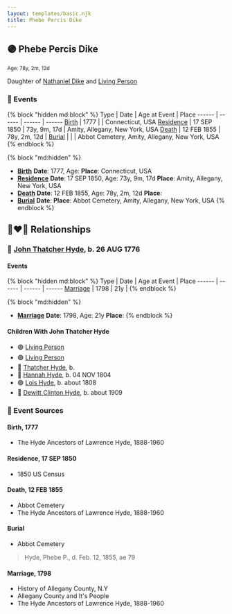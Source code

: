 ```yaml
---
layout: templates/basic.njk
title: Phebe Percis Dike
---
```

## 🟣 Phebe Percis Dike
<small>Age: 78y, 2m, 12d</small>

Daughter of [Nathaniel Dike](/people/3/36914917) and [Living Person](/people/6/66432130)

### 📆 Events

{% block "hidden md:block" %}
Type | Date | Age at Event | Place
------ | ------ | ------ | ------
[Birth](#event-event-3) | 1777 |  | Connecticut, USA
[Residence](#event-event-0) | 17 SEP 1850 | 73y, 9m, 17d | Amity, Allegany, New York, USA
[Death](#event-event-5) | 12 FEB 1855 | 78y, 2m, 12d |
[Burial](#event-event-6) |  |  | Abbot Cemetery, Amity, Allegany, New York, USA
{% endblock %}

{% block "md:hidden" %}
- **[Birth](#event-event-3)**
**Date**: 1777, Age:
**Place**: Connecticut, USA
- **[Residence](#event-event-0)**
**Date**: 17 SEP 1850, Age: 73y, 9m, 17d
**Place**: Amity, Allegany, New York, USA
- **[Death](#event-event-5)**
**Date**: 12 FEB 1855, Age: 78y, 2m, 12d
**Place**:
- **[Burial](#event-event-6)**
**Date**:
**Place**: Abbot Cemetery, Amity, Allegany, New York, USA
{% endblock %}

## 👩‍❤️‍👨 Relationships

### 🔵 [John Thatcher Hyde](/people/3/3310224), b. 26 AUG 1776

#### Events

{% block "hidden md:block" %}
Type | Date | Age at Event | Place
------ | ------ | ------ | ------
[Marriage](#event-family-0-event-0) | 1798 | 21y |
{% endblock %}

{% block "md:hidden" %}
- **[Marriage](#event-family-0-event-0)**
**Date**: 1798, Age: 21y
**Place**:
{% endblock %}

#### Children With John Thatcher Hyde
* 🟣 [Living Person](/people/4/44848664)
* 🟣 [Living Person](/people/4/47693044)
* 🔵 [Thatcher Hyde](/people/3/39742544), b.
* 🔵 [Hannah Hyde](/people/2/2490748), b. 04 NOV 1804
* 🟣 [Lois Hyde](/people/8/83724316), b. about 1808
* 🔵 [Dewitt Clinton Hyde](/people/4/47530864), b. about 1909
### 📰 Event Sources

#### <a id="event-event-3"></a> Birth, 1777
* The Hyde Ancestors of Lawrence Hyde, 1888-1960

#### <a id="event-event-0"></a> Residence, 17 SEP 1850
* 1850 US Census

#### <a id="event-event-5"></a> Death, 12 FEB 1855
* Abbot Cemetery
* The Hyde Ancestors of Lawrence Hyde, 1888-1960

#### <a id="event-event-6"></a> Burial
* Abbot Cemetery
>   
  > Hyde, Phebe P., d. Feb. 12, 1855, ae 79
#### <a id="event-family-0-event-0"></a> Marriage, 1798
* History of Allegany County, N.Y
* Allegany County and It's People
* The Hyde Ancestors of Lawrence Hyde, 1888-1960
